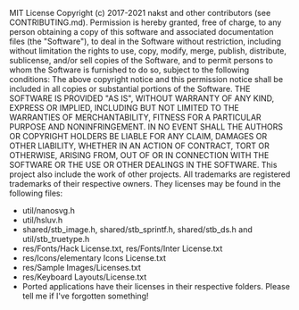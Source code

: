 MIT License
Copyright (c) 2017-2021 nakst and other contributors (see CONTRIBUTING.md).
Permission is hereby granted, free of charge, to any person obtaining a copy
of this software and associated documentation files (the "Software"), to deal
in the Software without restriction, including without limitation the rights
to use, copy, modify, merge, publish, distribute, sublicense, and/or sell
copies of the Software, and to permit persons to whom the Software is
furnished to do so, subject to the following conditions:
The above copyright notice and this permission notice shall be included in all
copies or substantial portions of the Software.
THE SOFTWARE IS PROVIDED "AS IS", WITHOUT WARRANTY OF ANY KIND, EXPRESS OR
IMPLIED, INCLUDING BUT NOT LIMITED TO THE WARRANTIES OF MERCHANTABILITY,
FITNESS FOR A PARTICULAR PURPOSE AND NONINFRINGEMENT. IN NO EVENT SHALL THE
AUTHORS OR COPYRIGHT HOLDERS BE LIABLE FOR ANY CLAIM, DAMAGES OR OTHER
LIABILITY, WHETHER IN AN ACTION OF CONTRACT, TORT OR OTHERWISE, ARISING FROM,
OUT OF OR IN CONNECTION WITH THE SOFTWARE OR THE USE OR OTHER DEALINGS IN THE
SOFTWARE.
This project also include the work of other projects.
All trademarks are registered trademarks of their respective owners.
They licenses may be found in the following files:
- util/nanosvg.h
- util/hsluv.h
- shared/stb_image.h, shared/stb_sprintf.h, shared/stb_ds.h and util/stb_truetype.h
- res/Fonts/Hack License.txt, res/Fonts/Inter License.txt
- res/Icons/elementary Icons License.txt
- res/Sample Images/Licenses.txt
- res/Keyboard Layouts/License.txt
- Ported applications have their licenses in their respective folders.
Please tell me if I've forgotten something!
